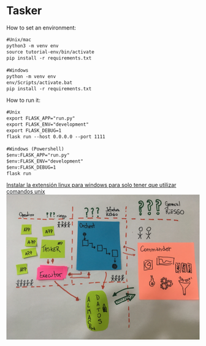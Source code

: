# Tasker

How to set an environment:

    #Unix/mac
    python3 -m venv env
    source tutorial-env/bin/activate
    pip install -r requirements.txt

    #Windows
    python -m venv env
    env/Scripts/activate.bat
    pip install -r requirements.txt

How to run it:

    #Unix
    export FLASK_APP="run.py"
    export FLASK_ENV="development"
    export FLASK_DEBUG=1
    flask run --host 0.0.0.0 --port 1111
    
    #Windows (Powershell)
    $env:FLASK_APP="run.py"
    $env:FLASK_ENV="development"
    $env:FLASK_DEBUG=1
    flask run

[Instalar la extensión linux para windows para solo tener que utilizar comandos unix](https://evdokimovm.github.io/windows/zsh/shell/syntax/highlighting/ohmyzsh/hyper/terminal/2017/02/24/how-to-install-zsh-and-oh-my-zsh-on-windows-10.html)
![imagen](https://github.com/C11R11/Tasker/blob/master/IMG_3463.jpg)
